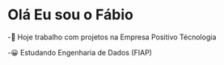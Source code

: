 # Olá Eu sou o Fábio

-🕋 Hoje trabalho com projetos na Empresa Positivo Técnologia

-😀 Estudando Engenharia de Dados (FIAP)

